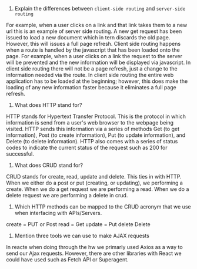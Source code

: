 1.  Explain the differences between `client-side routing` and `server-side routing`

For example, when a user clicks on a link and that link takes them to a new url this is an example of server side routing. A new get request has been issued to load a new document which in tern discards the old page. However, this will issues a full page refresh. Client side routing happens when a route is handled by the javascript that has been loaded onto the page. For example, when a user clicks on a link the request to the server will be prevented and the new information will be displayed via javascript. In client side routing there will not be a page refresh, just a change to the information needed via the route. In client side routing the entire web application has to be loaded at the beginning; however, this does make the loading of any new information faster because it eliminates a full page refresh.

1.  What does HTTP stand for?

HTTP stands for Hypertext Transfer Protocol. This is the protocol in which information is send from a user's web browser to the webpage being visited. HTTP sends this information via a series of methods Get (to get information), Post (to create information), Put (to update information), and Delete (to delete information). HTTP also comes with a series of status codes to indicate the current status of the request such as 200 for successful.

1.  What does CRUD stand for?

CRUD stands for create, read, update and delete. This ties in with HTTP. When we either do a post or put (creating, or updating), we performing a create. When we do a get request we are performing a read. When we do a delete request we are performing a delete in crud.

1.  Which HTTP methods can be mapped to the CRUD acronym that we use when interfacing with APIs/Servers.

create = PUT or Post
read = Get
update = Put
delete  Delete

1.  Mention three tools we can use to make AJAX requests

In reacte when doing through the hw we primarly used Axios as a way to send our Ajax requests. However, there are other libraries with React we could have used such as Fetch API or Superagent.
